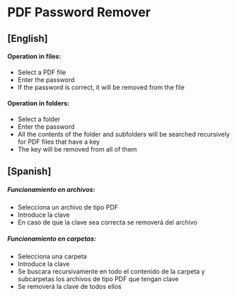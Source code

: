 # PDF Password Remover

## [English]

#### Operation in files:
* Select a PDF file
* Enter the password
* If the password is correct, it will be removed from the file

#### Operation in folders:
* Select a folder
* Enter the password
* All the contents of the folder and subfolders will be searched recursively for PDF files that have a key
* The key will be removed from all of them


## [Spanish]
##### Funcionamiento en archivos:
* Selecciona un archivo de tipo PDF
* Introduce la clave
* En caso de que la clave sea correcta se removerá del archivo

##### Funcionamiento en carpetas:
* Selecciona una carpeta
* Introduce la clave
* Se buscara recursivamente en todo el contenido de la carpeta y subcarpetas los archivos de tipo PDF que tengan clave
* Se removerá la clave de todos ellos

